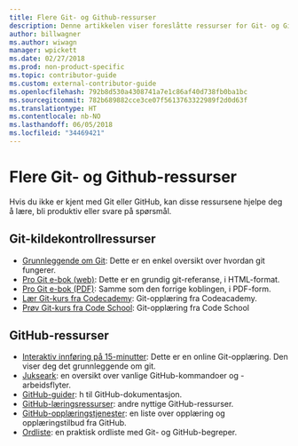 ```yaml
---
title: Flere Git- og Github-ressurser
description: Denne artikkelen viser foreslåtte ressurser for Git- og GitHub-læring for bidrag til docs.microsoft.com.
author: billwagner
ms.author: wiwagn
manager: wpickett
ms.date: 02/27/2018
ms.prod: non-product-specific
ms.topic: contributor-guide
ms.custom: external-contributor-guide
ms.openlocfilehash: 792b8d530a4308741a7e1c86af40d738fb0ba1bc
ms.sourcegitcommit: 782b689882cce3ce07f5613763322989f2d0d63f
ms.translationtype: HT
ms.contentlocale: nb-NO
ms.lasthandoff: 06/05/2018
ms.locfileid: "34469421"
---
```

# <a name="additional-git-and-github-resources"></a>Flere Git- og Github-ressurser

Hvis du ikke er kjent med Git eller GitHub, kan disse ressursene hjelpe deg å lære, bli produktiv eller svare på spørsmål.

## <a name="git-source-control-resources"></a>Git-kildekontrollressurser

- [Grunnleggende om Git](https://go.microsoft.com/fwlink/?linkid=853939): Dette er en enkel oversikt over hvordan git fungerer.
- [Pro Git e-bok (web)](https://go.microsoft.com/fwlink/?linkid=853940): Dette er en grundig git-referanse, i HTML-format.
- [Pro Git e-bok (PDF)](https://progit2.s3.amazonaws.com/en/2016-03-22-f3531/progit-en.1084.pdf): Samme som den forrige koblingen, i PDF-form.
- [Lær Git-kurs fra Codecademy](https://www.codecademy.com/learn/learn-git): Git-opplæring fra Codeacademy.
- [Prøv Git-kurs fra Code School](https://www.codeschool.com/courses/try-git): Git-opplæring fra Code School

## <a name="github-resources"></a>GitHub-ressurser

- [Interaktiv innføring på 15-minutter](https://try.github.io/): Dette er en online Git-opplæring. Den viser deg det grunnleggende om git.
- [Jukseark](https://go.microsoft.com/fwlink/?linkid=853941): en oversikt over vanlige GitHub-kommandoer og -arbeidsflyter.
- [GitHub-guider](https://guides.github.com/): h til GitHub-dokumentasjon.
- [GitHub-læringsressurser](https://help.github.com/articles/git-and-github-learning-resources/): andre nyttige GitHub-ressurser.
- [GitHub-opplæringstjenester](https://services.github.com/training/): en liste over opplæring og opplæringstilbud fra GitHub.
- [Ordliste](https://help.github.com/articles/github-glossary): en praktisk ordliste med Git- og GitHub-begreper.
